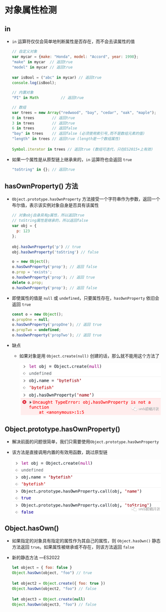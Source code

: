 # 对象属性检测

## in

  - `in` 运算符仅仅会简单地判断属性是否存在，而不会去读属性的值

    ```javascript
    // 自定义对象
    var mycar = {make: "Honda", model: "Accord", year: 1998};
    "make" in mycar  // 返回true
    "model" in mycar // 返回true

    var isBool = ("abc" in mycar) // 返回true
    console.log(isBool);
    ```

    ```javascript
    // 内置对象
    "PI" in Math          // 返回true
    ```

    ```javascript
    // 数组
    var trees = new Array("redwood", "bay", "cedar", "oak", "maple");
    0 in trees        // 返回true
    3 in trees        // 返回true
    6 in trees        // 返回false
    "bay" in trees    // 返回false (必须使用索引号,而不是数组元素的值)
    "length" in trees // 返回true (length是一个数组属性)

    Symbol.iterator in trees // 返回true (数组可迭代，只在ES2015+上有效)
    ```

  - 如果一个属性是从原型链上继承来的，`in` 运算符也会返回 `true`

    ```javascript
    "toString" in {}; // 返回true
    ```

## hasOwnProperty() 方法

  - `Object.prototype.hasOwnProperty` 方法接受一个字符串作为参数，返回一个布尔值，表示该实例对象自身是否具有该属性

    ```javascript
    // 对象obj自身具有p属性，所以返回true
    // toString属性是继承的，所以返回false
    var obj = {
      p: 123
    };

    obj.hasOwnProperty('p') // true
    obj.hasOwnProperty('toString') // false
    ```

    ```javascript
    o = new Object();
    o.hasOwnProperty('prop'); // 返回 false
    o.prop = 'exists';
    o.hasOwnProperty('prop'); // 返回 true
    delete o.prop;
    o.hasOwnProperty('prop'); // 返回 false
    ```

  - 即使属性的值是 `null` 或  `undefined`，只要属性存在，`hasOwnProperty` 依旧会返回 `true`

    ```javascript
    const o = new Object();
    o.propOne = null;
    o.hasOwnProperty('propOne'); // 返回 true
    o.propTwo = undefined;
    o.hasOwnProperty('propTwo'); // 返回 true
    ```

  - 缺点

      - 如果对象是用 `Object.create(null)` 创建的话，那么就不能用这个方法了

        ![](image/create.png)

## Object.prototype.hasOwnProperty()

  - 解决前面的问题很简单，我们只需要使用`Object.prototype.hasOwnProperty`

  - 该方法是直接调用内置的有效用函数，跳过原型链

    ![](image/hasOwnProperty.png)

## Object.hasOwn()

  - 如果指定的对象具有指定的属性作为其自己的属性，则 `Object.hasOwn()` 静态方法返回 `true`。如果属性被继承或不存在，则该方法返回 `false`

  - 新的静态方法 —ES2022&#x20;

    ```javascript
    let object = { foo: false }
    Object.hasOwn(object, "foo") // true

    let object2 = Object.create({ foo: true })
    Object.hasOwn(object2, "foo") // false

    let object3 = Object.create(null)
    Object.hasOwn(object3, "foo") // false
    ```

